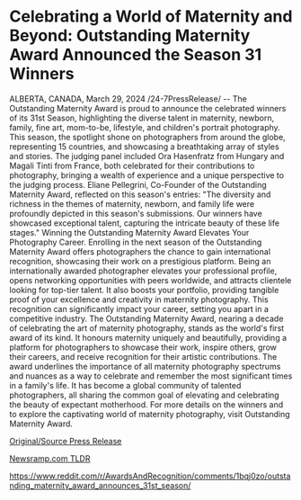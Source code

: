 # Celebrating a World of Maternity and Beyond: Outstanding Maternity Award Announced the Season 31 Winners

ALBERTA, CANADA, March 29, 2024 /24-7PressRelease/ -- The Outstanding Maternity Award is proud to announce the celebrated winners of its 31st Season, highlighting the diverse talent in maternity, newborn, family, fine art, mom-to-be, lifestyle, and children's portrait photography. This season, the spotlight shone on photographers from around the globe, representing 15 countries, and showcasing a breathtaking array of styles and stories.  The judging panel included Ora Hasenfratz from Hungary and Magali Tinti from France, both celebrated for their contributions to photography, bringing a wealth of experience and a unique perspective to the judging process.  Eliane Pellegrini, Co-Founder of the Outstanding Maternity Award, reflected on this season's entries: "The diversity and richness in the themes of maternity, newborn, and family life were profoundly depicted in this season's submissions. Our winners have showcased exceptional talent, capturing the intricate beauty of these life stages."  Winning the Outstanding Maternity Award Elevates Your Photography Career.  Enrolling in the next season of the Outstanding Maternity Award offers photographers the chance to gain international recognition, showcasing their work on a prestigious platform. Being an internationally awarded photographer elevates your professional profile, opens networking opportunities with peers worldwide, and attracts clientele looking for top-tier talent.   It also boosts your portfolio, providing tangible proof of your excellence and creativity in maternity photography. This recognition can significantly impact your career, setting you apart in a competitive industry.  The Outstanding Maternity Award, nearing a decade of celebrating the art of maternity photography, stands as the world's first award of its kind. It honours maternity uniquely and beautifully, providing a platform for photographers to showcase their work, inspire others, grow their careers, and receive recognition for their artistic contributions.  The award underlines the importance of all maternity photography spectrums and nuances as a way to celebrate and remember the most significant times in a family's life. It has become a global community of talented photographers, all sharing the common goal of elevating and celebrating the beauty of expectant motherhood.  For more details on the winners and to explore the captivating world of maternity photography, visit Outstanding Maternity Award. 

[Original/Source Press Release](https://www.24-7pressrelease.com/press-release/509637/celebrating-a-world-of-maternity-and-beyond-outstanding-maternity-award-announced-the-season-31-winners)
                    

[Newsramp.com TLDR](None) 

https://www.reddit.com/r/AwardsAndRecognition/comments/1bqj0zo/outstanding_maternity_award_announces_31st_season/